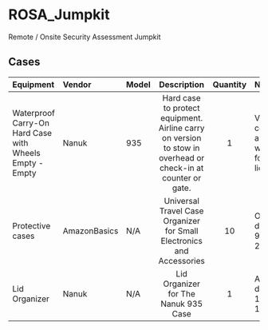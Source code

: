 # ROSA_Jumpkit
Remote / Onsite Security Assessment Jumpkit


## Cases

| Equipment | Vendor | Model | Description | Quantity | Note |
| :--- | :--- | :--- | :---: | :---: | :--- |
| Waterproof Carry-On Hard Case with Wheels Empty - Empty | Nanuk | 935 | Hard case to protect equipment. Airline carry on version to stow in overhead or check-in at counter or gate. | 1 | Versions come with and without foam and lid storage. |
| Protective cases | AmazonBasics | N/A | Universal Travel Case Organizer for Small Electronics and Accessories | 10 | Outer dimensions 9.5 x 5.4 x 2 inches |
| Lid Organizer | Nanuk | N/A | Lid Organizer for The Nanuk 935 Case | 1 | Approx. dims - 19.50" x 10.75" |

